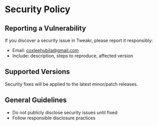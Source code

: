 # Security Policy

## Reporting a Vulnerability

If you discover a security issue in Tweakr, please report it responsibly:

- Email: coxleehubila@gmail.com
- Include: description, steps to reproduce, affected version

## Supported Versions

Security fixes will be applied to the latest minor/patch releases.

## General Guidelines

- Do not publicly disclose security issues until fixed
- Follow responsible disclosure practices
